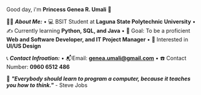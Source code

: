 Good day, i'm **Princess Genea R. Umali** :wave:

👩‍💻 ***About Me:***
    • 💻 BSIT Student at **Laguna State Polytechnic University**
    • ✍️ Currently learning **Python, SQL, and Java**
    • 🎯 Goal: To be a proficient **Web and Software Developer, and IT Project Manager** 
    • 🩷 Interested in **UI/US Design**

📞 ***Contact Infroation:***
    • 📬Email: **genea.umali@gmail.com**
    • ☎️ Contact Number: **0960 6512 486**

📖 ***"Everybody should learn to program a computer, because it teaches you how to think."*** - Steve Jobs

  
